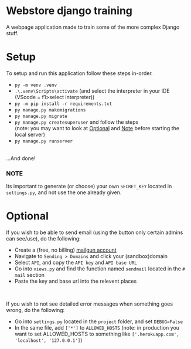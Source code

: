 # Webstore django training
A webpage application made to train some of the more complex Django stuff.

# Setup
To setup and run this application follow these steps in-order.
* `py -m venv .venv`
* `.\.venv\Scripts\activate` (and select the interpreter in your IDE (VScode = f1>select interpreter))
* `py -m pip install -r requirements.txt`
* `py manage.py makemigrations`
* `py manage.py migrate`
* `py manage.py createsuperuser` and follow the steps <br>
(note: you may want to look at [Optional](#optional) and [Note](#note) before starting the local server) 
* `py manage.py runserver`
<br />
...And done!

### NOTE
Its important to generate (or choose) your own `SECRET_KEY` located in `settings.py`, and not use the one already given.

# Optional
If you wish to be able to send email (using the button only certain admins can see/use), do the following:
* Create a (free, no billing) [mailgun account](https://signup.mailgun.com/new/signup)
* Navigate to `Sending > Domains` and click your (sandbox)domain
* Select `API`, and copy the `API key` and `API base URL`
* Go into `views.py` and find the function named `sendmail` located in the `# mail` section
* Paste the key and base url into the relevent places

<br>

If you wish to not see detailed error messages when something goes wrong, do the following:
* Go into `settings.py` located in the `project` folder, and set `DEBUG=False`
* In the same file, add `['*']` to `ALLOWED_HOSTS`
(note: in production you want to set ALLOWED_HOSTS to something like `['.herokuapp.com', 'localhost', '127.0.0.1']`)
